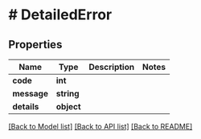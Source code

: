 # # DetailedError

## Properties

Name | Type | Description | Notes
------------ | ------------- | ------------- | -------------
**code** | **int** |  |
**message** | **string** |  |
**details** | **object** |  |

[[Back to Model list]](../../README.md#models) [[Back to API list]](../../README.md#endpoints) [[Back to README]](../../README.md)
